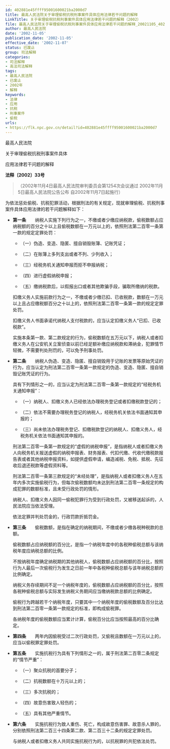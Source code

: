```yaml
---
id: 402881e45ffff95001600021ba2000d7
title: 最高人民法院关于审理偷税抗税刑事案件具体应用法律若干问题的解释
LinkTitle: 关于审理偷税抗税刑事案件具体应用法律若干问题的解释（2002）
file: 最高人民法院关于审理偷税抗税刑事案件具体应用法律若干问题的解释_20021105_402881e45ffff95001600021ba2000d7.docx
author: 最高人民法院
date: '2002-11-05'
publication_date: '2002-11-05'
effective_date: '2002-11-07'
status: 已废止
group: 司法解释
categories:
- 司法解释
- 高法司法解释
tags:
- 最高人民法院
- 已废止
- 2002年
- 解释
keywords:
- 法律
- 应用
- 抗税
- 刑事案件
- 偷税
urls:
- https://flk.npc.gov.cn/detail?id=402881e45ffff95001600021ba2000d7
---
```


最高人民法院

关于审理偷税抗税刑事案件具体

应用法律若干问题的解释

**法释〔2002〕33号**

> （2002年11月4日最高人民法院审判委员会第1254次会议通过 2002年11月5日最高人民法院公告公布 自2002年11月7日起施行）

为依法惩处偷税、抗税犯罪活动，根据刑法的有关规定，现就审理偷税、抗税刑事案件具体应用法律的若干问题解释如下：

- **第一条**　　纳税人实施下列行为之一，不缴或者少缴应纳税款，偷税数额占应纳税额的百分之十以上且偷税数额在一万元以上的，依照刑法第二百零一条第一款的规定定罪处罚：

  - （一）伪造、变造、隐匿、擅自销毁账簿、记账凭证；

  - （二）在账簿上多列支出或者不列、少列收入；

  - （三）经税务机关通知申报而拒不申报纳税；

  - （四）进行虚假纳税申报；

  - （五）缴纳税款后，以假报出口或者其他欺骗手段，骗取所缴纳的税款。

  扣缴义务人实施前款行为之一，不缴或者少缴已扣、已收税款，数额在一万元以上且占应缴税额百分之十以上的，依照刑法第二百零一条第一款的规定定罪处罚。

  扣缴义务人书面承诺代纳税人支付税款的，应当认定扣缴义务人“已扣、已收税款”。

  实施本条第一款、第二款规定的行为，偷税数额在五万元以下，纳税人或者扣缴义务人在公安机关立案侦查以前已经足额补缴应纳税款和滞纳金，犯罪情节轻微，不需要判处刑罚的，可以免予刑事处罚。

- **第二条**　　纳税人伪造、变造、隐匿、擅自销毁用于记账的发票等原始凭证的行为，应当认定为刑法第二百零一条第一款规定的伪造、变造、隐匿、擅自销毁记账凭证的行为。

  具有下列情形之一的，应当认定为刑法第二百零一条第一款规定的“经税务机关通知申报”：

  - （一）纳税人、扣缴义务人已经依法办理税务登记或者扣缴税款登记的；

  - （二）依法不需要办理税务登记的纳税人，经税务机关依法书面通知其申报的；

  - （三）尚未依法办理税务登记、扣缴税款登记的纳税人、扣缴义务人，经税务机关依法书面通知其申报的。

  刑法第二百零一条第一款规定的“虚假的纳税申报”，是指纳税人或者扣缴义务人向税务机关报送虚假的纳税申报表、财务报表、代扣代缴、代收代缴税款报告表或者其他纳税申报资料，如提供虚假申请，编造减税、免税、抵税、先征收后退还税款等虚假资料等。

  刑法第二百零一条第三款规定的“未经处理”，是指纳税人或者扣缴义务人在五年内多次实施偷税行为，但每次偷税数额均未达到刑法第二百零一条规定的构成犯罪的数额标准，且未受行政处罚的情形。

  纳税人、扣缴义务人因同一偷税犯罪行为受到行政处罚，又被移送起诉的，人民法院应当依法受理。

  依法定罪并判处罚金的，行政罚款折抵罚金。

- **第三条**　　偷税数额，是指在确定的纳税期间，不缴或者少缴各税种税款的总额。

  偷税数额占应纳税额的百分比，是指一个纳税年度中的各税种偷税总额与该纳税年度应纳税总额的比例。

  不按纳税年度确定纳税期的其他纳税人，偷税数额占应纳税额的百分比，按照行为人最后一次偷税行为发生之日前一年中各税种偷税总额与该年纳税总额的比例确定。

  纳税义务存续期间不足一个纳税年度的，偷税数额占应纳税额的百分比，按照各税种偷税总额与实际发生纳税义务期间应当缴纳税款总额的比例确定。

  偷税行为跨越若干个纳税年度，只要其中一个纳税年度的偷税数额及百分比达到刑法第二百零一条第一款规定的标准，即构成偷税罪。

  各纳税年度的偷税数额应当累计计算，偷税百分比应当按照最高的百分比确定。

- **第四条**　　两年内因偷税受过二次行政处罚，又偷税且数额在一万元以上的，应当以偷税罪定罪处罚。

- **第五条**　　实施抗税行为具有下列情形之一的，属于刑法第二百零二条规定的“情节严重”：

  - （一）聚众抗税的首要分子；

  - （二）抗税数额在十万元以上的；

  - （三）多次抗税的；

  - （四）故意伤害致人轻伤的；

  - （五）具有其他严重情节。

- **第六条**　　实施抗税行为致人重伤、死亡，构成故意伤害罪、故意杀人罪的，分别依照刑法第二百三十四条第二款、第二百三十二条的规定定罪处罚。

  与纳税人或者扣缴义务人共同实施抗税行为的，以抗税罪的共犯依法处罚。
